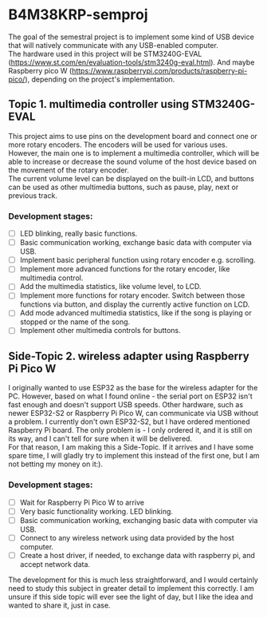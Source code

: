 # B4M38KRP-semproj

The goal of the semestral project is to implement some kind of USB device that will natively communicate with any USB-enabled computer.  
The hardware used in this project will be STM3240G-EVAL (https://www.st.com/en/evaluation-tools/stm3240g-eval.html). And maybe Raspberry pico W (https://www.raspberrypi.com/products/raspberry-pi-pico/), depending on the project's implementation.

## Topic 1. multimedia controller using STM3240G-EVAL

This project aims to use pins on the development board and connect one or more rotary encoders. The encoders will be used for various uses. However, the main one is to implement a multimedia controller, which will be able to increase or decrease the sound volume of the host device based on the movement of the rotary encoder.  
The current volume level can be displayed on the built-in LCD, and buttons can be used as other multimedia buttons, such as pause, play, next or previous track.

### Development stages:
- [ ] LED blinking, really basic functions.
- [ ] Basic communication working, exchange basic data with computer via USB.
- [ ] Implement basic peripheral function using rotary encoder e.g. scrolling.
- [ ] Implement more advanced functions for the rotary encoder, like multimedia control.
- [ ] Add the multimedia statistics, like volume level, to LCD.
- [ ] Implement more functions for rotary encoder. Switch between those functions via button, and display the currently active function on LCD.
- [ ] Add mode advanced multimedia statistics, like if the song is playing or stopped or the name of the song.
- [ ] Implement other multimedia controls for buttons.

## Side-Topic 2. wireless adapter using Raspberry Pi Pico W

I originally wanted to use ESP32 as the base for the wireless adapter for the PC. However, based on what I found online - the serial port on ESP32 isn't fast enough and doesn't support USB speeds. Other hardware, such as newer ESP32-S2 or Raspberry Pi Pico W, can communicate via USB without a problem. I currently don't own ESP32-S2, but I have ordered mentioned Raspberry Pi board. The only problem is - I only ordered it, and it is still on its way, and I can't tell for sure when it will be delivered.  
For that reason, I am making this a Side-Topic. If it arrives and I have some spare time, I will gladly try to implement this instead of the first one, but I am not betting my money on it:).

### Development stages:
- [ ] Wait for Raspberry Pi Pico W to arrive
- [ ] Very basic functionality working. LED blinking.
- [ ] Basic communication working, exchanging basic data with computer via USB.
- [ ] Connect to any wireless network using data provided by the host computer.
- [ ] Create a host driver, if needed, to exchange data with raspberry pi, and accept network data.

The development for this is much less straightforward, and I would certainly need to study this subject in greater detail to implement this correctly. I am unsure if this side topic will ever see the light of day, but I like the idea and wanted to share it, just in case.
